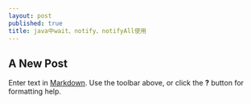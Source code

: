 ```yaml
---
layout: post
published: true
title: java中wait、notify、notifyAll使用
---
```

## A New Post

Enter text in [Markdown](http://daringfireball.net/projects/markdown/). Use the toolbar above, or click the **?** button for formatting help.

